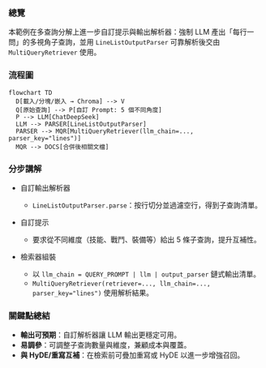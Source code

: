 ### 總覽
本範例在多查詢分解上進一步自訂提示與輸出解析器：強制 LLM 產出「每行一問」的多視角子查詢，並用 `LineListOutputParser` 可靠解析後交由 `MultiQueryRetriever` 使用。

### 流程圖
```mermaid
flowchart TD
  D[載入/分塊/嵌入 → Chroma] --> V
  Q[原始查詢] --> P[自訂 Prompt: 5 個不同角度]
  P --> LLM[ChatDeepSeek]
  LLM --> PARSER[LineListOutputParser]
  PARSER --> MQR[MultiQueryRetriever(llm_chain=..., parser_key="lines")]
  MQR --> DOCS[合併後相關文檔]
```

### 分步講解
- 自訂輸出解析器
  - `LineListOutputParser.parse`：按行切分並過濾空行，得到子查詢清單。

- 自訂提示
  - 要求從不同維度（技能、戰鬥、裝備等）給出 5 條子查詢，提升互補性。

- 檢索器組裝
  - 以 `llm_chain = QUERY_PROMPT | llm | output_parser` 鏈式輸出清單。
  - `MultiQueryRetriever(retriever=..., llm_chain=..., parser_key="lines")` 使用解析結果。

### 關鍵點總結
- **輸出可預期**：自訂解析器讓 LLM 輸出更穩定可用。
- **易調參**：可調整子查詢數量與維度，兼顧成本與覆蓋。
- **與 HyDE/重寫互補**：在檢索前可疊加重寫或 HyDE 以進一步增強召回。


